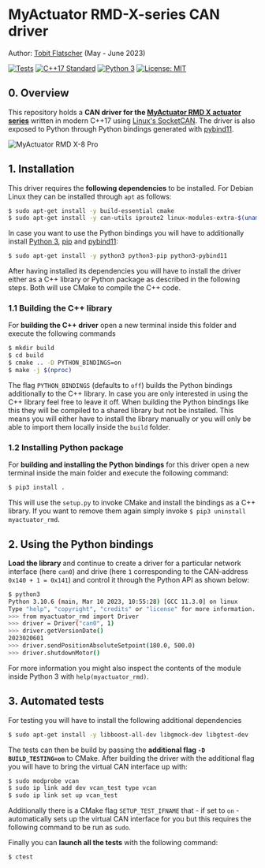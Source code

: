 # MyActuator RMD-X-series CAN driver

Author: [Tobit Flatscher](https://github.com/2b-t) (May - June 2023)

[![Tests](https://github.com/2b-t/myactuator_rmd/actions/workflows/run-tests.yml/badge.svg)](https://github.com/2b-t/myactuator_rmd/actions/workflows/run-tests.yml) [![C++17 Standard](https://img.shields.io/badge/Standard-C++17-yellow.svg?style=flat&logo=c%2B%2B)](https://isocpp.org/std/the-standard) [![Python 3](https://img.shields.io/badge/Python-3-yellow.svg?style=flat&logo=python)](https://www.python.org/downloads/) [![License: MIT](https://img.shields.io/badge/License-MIT-yellow.svg)](https://opensource.org/licenses/MIT)



## 0. Overview
This repository holds a **CAN driver for the [MyActuator RMD X actuator series](https://www.myactuator.com/rmd-x)** written in modern C++17 using [Linux's SocketCAN](https://docs.kernel.org/networking/can.html). The driver is also exposed to Python through Python bindings generated with [pybind11](https://github.com/pybind/pybind11).

![MyActuator RMD X-8 Pro](https://static.wixstatic.com/media/cab28a_00f513ded075494086572fccd5313ac5~mv2.jpg/v1/fill/w_520,h_420,al_c,q_80,usm_0.66_1.00_0.01,enc_auto/cab28a_00f513ded075494086572fccd5313ac5~mv2.jpg)



## 1. Installation

This driver requires the **following dependencies** to be installed. For Debian Linux they can be installed through `apt` as follows:

```bash
$ sudo apt-get install -y build-essential cmake
$ sudo apt-get install -y can-utils iproute2 linux-modules-extra-$(uname -r)
```

In case you want to use the Python bindings you will have to additionally install [Python 3](https://www.python.org/downloads/), [pip](https://pypi.org/project/pip/) and [pybind11](https://pybind11.readthedocs.io/en/stable/):

```bash
$ sudo apt-get install -y python3 python3-pip python3-pybind11
```

After having installed its dependencies you will have to install the driver either as a C++ library or Python package as described in the following steps. Both will use CMake to compile the C++ code.



### 1.1 Building the C++ library

For **building the C++ driver** open a new terminal inside this folder and execute the following commands

```bash
$ mkdir build
$ cd build
$ cmake .. -D PYTHON_BINDINGS=on
$ make -j $(nproc)
```

The flag `PYTHON_BINDINGS` (defaults to `off`) builds the Python bindings additionally to the C++ library. In case you are only interested in using the C++ library feel free to leave it off. When building the Python bindings like this they will be compiled to a shared library but not be installed. This means you will either have to install the library manually or you will only be able to import them locally inside the `build` folder. 

### 1.2 Installing Python package

For **building and installing the Python bindings** for this driver open a new terminal inside the main folder and execute the following command:

```bash
$ pip3 install .
```

This will use the `setup.py` to invoke CMake and install the bindings as a C++ library. If you want to remove them again simply invoke `$ pip3 uninstall myactuator_rmd`.



## 2. Using the Python bindings

**Load the library** and continue to create a driver for a particular network interface (here `can0`) and drive (here `1` corresponding to the CAN-address `0x140 + 1 = 0x141`) and control it through the Python API as shown below:

```bash
$ python3
Python 3.10.6 (main, Mar 10 2023, 10:55:28) [GCC 11.3.0] on linux
Type "help", "copyright", "credits" or "license" for more information.
>>> from myactuator_rmd import Driver
>>> driver = Driver("can0", 1)
>>> driver.getVersionDate()
2023020601
>>> driver.sendPositionAbsoluteSetpoint(180.0, 500.0)
>>> driver.shutdownMotor()
```

For more information you might also inspect the contents of the module inside Python 3 with `help(myactuator_rmd)`.



## 3. Automated tests

For testing you will have to install the following additional dependencies

```bash
$ sudo apt-get install -y libboost-all-dev libgmock-dev libgtest-dev
```

The tests can then be build by passing the **additional flag `-D BUILD_TESTING=on`** to CMake. After building the driver with the additional flag you will have to bring the virtual CAN interface up with:

```bash
$ sudo modprobe vcan
$ sudo ip link add dev vcan_test type vcan
$ sudo ip link set up vcan_test
```

Additionally there is a CMake flag `SETUP_TEST_IFNAME` that - if set to `on` - automatically sets up the virtual CAN interface for you but this requires the following command to be run as `sudo`.

Finally you can **launch all the tests** with the following command:

```bash
$ ctest
```
